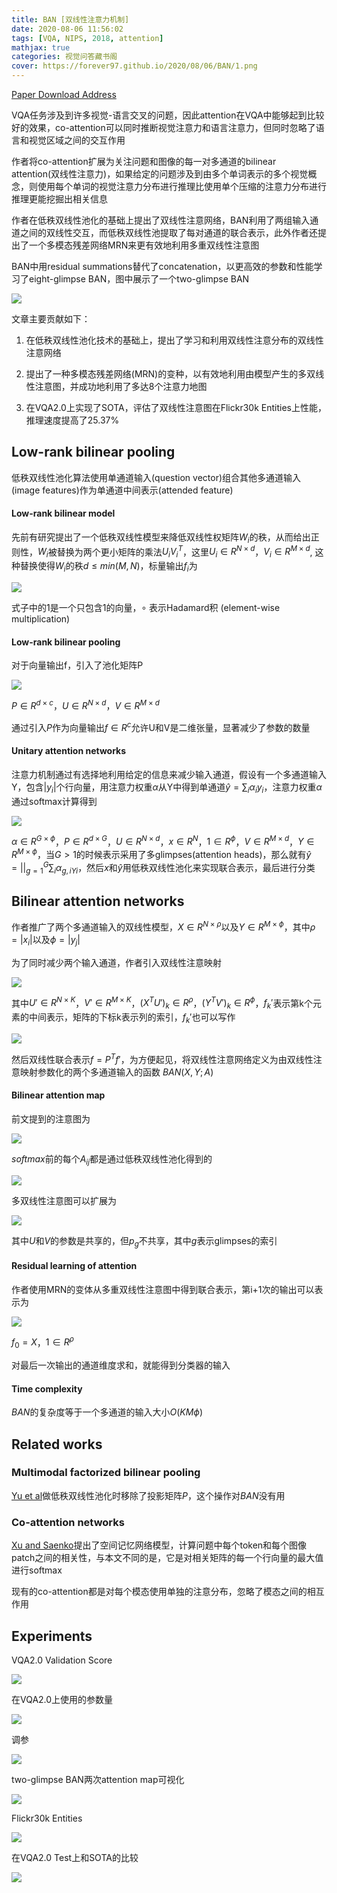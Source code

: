 ```yaml
---
title: BAN [双线性注意力机制]
date: 2020-08-06 11:56:02
tags: [VQA, NIPS, 2018, attention]
mathjax: true
categories: 视觉问答藏书阁
cover: https://forever97.github.io/2020/08/06/BAN/1.png
---
```

[Paper Download Address](https://arxiv.org/abs/1805.07932)

VQA任务涉及到许多视觉-语言交叉的问题，因此attention在VQA中能够起到比较好的效果，co-attention可以同时推断视觉注意力和语言注意力，但同时忽略了语言和视觉区域之间的交互作用

作者将co-attention扩展为关注问题和图像的每一对多通道的bilinear attention(双线性注意力)，如果给定的问题涉及到由多个单词表示的多个视觉概念，则使用每个单词的视觉注意力分布进行推理比使用单个压缩的注意力分布进行推理更能挖掘出相关信息

作者在低秩双线性池化的基础上提出了双线性注意网络，BAN利用了两组输入通道之间的双线性交互，而低秩双线性池提取了每对通道的联合表示，此外作者还提出了一个多模态残差网络MRN来更有效地利用多重双线性注意图

BAN中用residual summations替代了concatenation，以更高效的参数和性能学习了eight-glimpse BAN，图中展示了一个two-glimpse BAN

![](1.png)

文章主要贡献如下：

1. 在低秩双线性池化技术的基础上，提出了学习和利用双线性注意分布的双线性注意网络

2. 提出了一种多模态残差网络(MRN)的变种，以有效地利用由模型产生的多双线性注意图，并成功地利用了多达8个注意力地图

3. 在VQA2.0上实现了SOTA，评估了双线性注意图在Flickr30k Entities上性能，推理速度提高了25.37%

## Low-rank bilinear pooling

低秩双线性池化算法使用单通道输入(question vector)组合其他多通道输入(image features)作为单通道中间表示(attended feature)

#### Low-rank bilinear model

先前有研究提出了一个低秩双线性模型来降低双线性权矩阵$W_i$的秩，从而给出正则性，$W_i$被替换为两个更小矩阵的乘法$U_iV_i^T$，这里$U_i \in R^{N \times d}$，$V_i \in R^{M \times d}$, 这种替换使得$W_i$的秩$d \le min(M,N)$，标量输出$f_i$为

![](2.png)

式子中的$1$是一个只包含1的向量，$\circ$ 表示Hadamard积 (element-wise multiplication)

#### Low-rank bilinear pooling

对于向量输出f，引入了池化矩阵P

![](3.png)

$P \in R^{d \times c}$，$U \in R^{N \times d}$，$V \in R^{M \times d}$  

通过引入$P$作为向量输出$f \in R^c$允许U和V是二维张量，显著减少了参数的数量

#### Unitary attention networks

注意力机制通过有选择地利用给定的信息来减少输入通道，假设有一个多通道输入Y，包含$|{y_i}|$个行向量，用注意力权重$\alpha$从Y中得到单通道$\hat{y}=\sum_i\alpha_iy_i$，注意力权重$\alpha$通过softmax计算得到

![](4.png)

$\alpha \in R^{G \times\phi}$，$P \in R^{d\times G}$，$U \in R^{N \times d}$，$x \in R^N$，$1 \in R^{\phi}$，$V \in R^{M \times d}$，$Y \in R^{M \times \phi}$，当$G>1$的时候表示采用了多glimpses(attention heads)，那么就有$\hat{y}=||_{g=1}^G\sum_i\alpha_{g,iYi}$，然后$x$和$\hat{y}$用低秩双线性池化来实现联合表示，最后进行分类

## Bilinear attention networks

作者推广了两个多通道输入的双线性模型，$X \in R^{N \times \rho}$以及$Y \in R^{M \times \phi}$，其中$\rho = |{x_i}|$以及$\phi =|{y_j}|$

为了同时减少两个输入通道，作者引入双线性注意映射

![](5.png)

其中$U' \in R^{N \times K}$，$V' \in R^{M \times K}$，$(X^TU')_k \in R^{\rho}$，$(Y^TV')_k \in R^{\phi}$，$f_k'$表示第k个元素的中间表示，矩阵的下标k表示列的索引，$f_k'$也可以写作

![](6.png)

然后双线性联合表示$f=P^Tf'$，为方便起见，将双线性注意网络定义为由双线性注意映射参数化的两个多通道输入的函数
$BAN(X,Y;A)$

#### Bilinear attention map

前文提到的注意图为

![](7.png)

$softmax$前的每个$A_{ij}$都是通过低秩双线性池化得到的

![](8.png)

多双线性注意图可以扩展为

![](9.png)

其中$U$和$V$的参数是共享的，但$p_g$不共享，其中$g$表示glimpses的索引

#### Residual learning of attention

作者使用MRN的变体从多重双线性注意图中得到联合表示，第i+1次的输出可以表示为

![](10.png)

$f_0=X$，$1 \in R^\rho$

对最后一次输出的通道维度求和，就能得到分类器的输入

#### Time complexity

$BAN$的复杂度等于一个多通道的输入大小$O(KM\phi)$

## Related works

### Multimodal factorized bilinear pooling

[Yu et al][1]做低秩双线性池化时移除了投影矩阵$P$，这个操作对$BAN$没有用

[1]:https://arxiv.org/abs/1708.03619

### Co-attention networks

[Xu and Saenko][2]提出了空间记忆网络模型，计算问题中每个token和每个图像patch之间的相关性，与本文不同的是，它是对相关矩阵的每一个行向量的最大值进行softmax

[2]:https://arxiv.org/abs/1511.05234

现有的co-attention都是对每个模态使用单独的注意分布，忽略了模态之间的相互作用

## Experiments

VQA2.0 Validation Score

![](11.png)

在VQA2.0上使用的参数量

![](12.png)

调参

![](13.png)

two-glimpse BAN两次attention map可视化

![](14.png)

Flickr30k Entities

![](15.png)

在VQA2.0 Test上和SOTA的比较

![](16.png)


